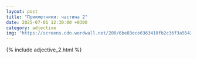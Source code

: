 ```yaml
---
layout: post
title: "Прикметники: частина 2"
date: 2025-07-01 12:30:00 +0300
category: adjective
img: "https://screens.cdn.wordwall.net/200/6be83ece6363410fb2c36f3a55435051_0"
---
```


{% include adjective_2.html %}

